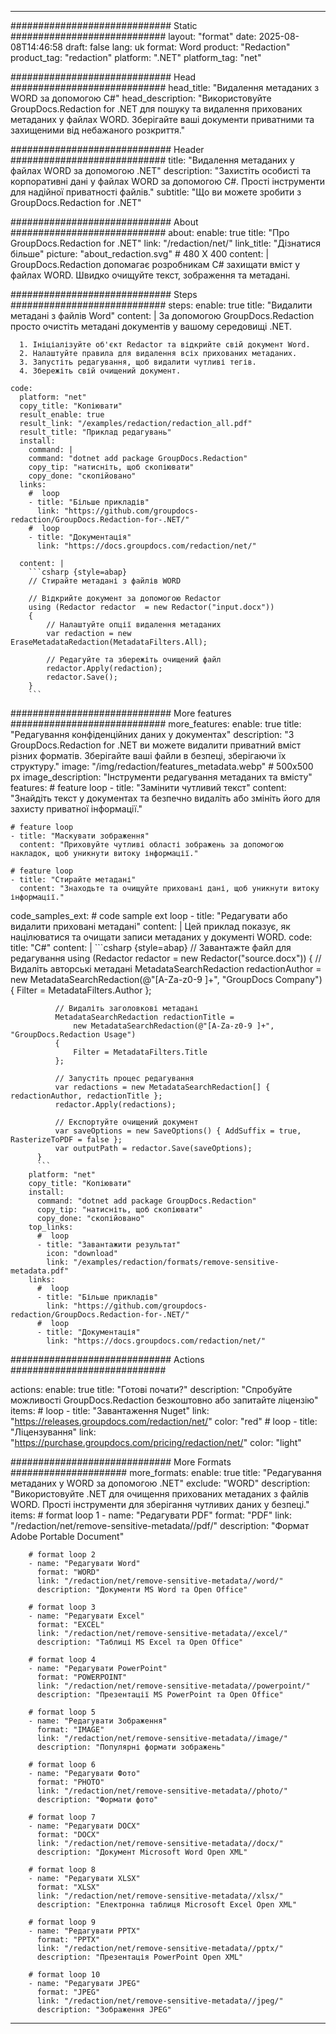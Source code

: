 
---
############################# Static ############################
layout: "format"
date:  2025-08-08T14:46:58
draft: false
lang: uk
format: Word
product: "Redaction"
product_tag: "redaction"
platform: ".NET"
platform_tag: "net"

############################# Head ############################
head_title: "Видалення метаданих з WORD за допомогою C#"
head_description: "Використовуйте GroupDocs.Redaction for .NET для пошуку та видалення прихованих метаданих у файлах WORD. Зберігайте ваші документи приватними та захищеними від небажаного розкриття."

############################# Header ############################
title: "Видалення метаданих у файлах WORD за допомогою .NET" 
description: "Захистіть особисті та корпоративні дані у файлах WORD за допомогою C#. Прості інструменти для надійної приватності файлів."
subtitle: "Що ви можете зробити з GroupDocs.Redaction for .NET" 

############################# About ############################
about:
    enable: true
    title: "Про GroupDocs.Redaction for .NET"
    link: "/redaction/net/"
    link_title: "Дізнатися більше"
    picture: "about_redaction.svg" # 480 X 400
    content: |
       GroupDocs.Redaction допомагає розробникам C# захищати вміст у файлах WORD. Швидко очищуйте текст, зображення та метадані.

############################# Steps ############################
steps:
    enable: true
    title: "Видалити метадані з файлів Word"
    content: |
      За допомогою GroupDocs.Redaction просто очистіть метадані документів у вашому середовищі .NET.
      
      1. Ініціалізуйте об'єкт Redactor та відкрийте свій документ Word.
      2. Налаштуйте правила для видалення всіх прихованих метаданих.
      3. Запустіть редагування, щоб видалити чутливі тегів.
      4. Збережіть свій очищений документ.
   
    code:
      platform: "net"
      copy_title: "Копіювати"
      result_enable: true
      result_link: "/examples/redaction/redaction_all.pdf"
      result_title: "Приклад редагувань"
      install:
        command: |
        command: "dotnet add package GroupDocs.Redaction"
        copy_tip: "натисніть, щоб скопіювати"
        copy_done: "скопійовано"
      links:
        #  loop
        - title: "Більше прикладів"
          link: "https://github.com/groupdocs-redaction/GroupDocs.Redaction-for-.NET/"
        #  loop
        - title: "Документація"
          link: "https://docs.groupdocs.com/redaction/net/"
          
      content: |
        ```csharp {style=abap}
        // Стирайте метадані з файлів WORD

        // Відкрийте документ за допомогою Redactor
        using (Redactor redactor  = new Redactor("input.docx"))
        {
            // Налаштуйте опції видалення метаданих
            var redaction = new EraseMetadataRedaction(MetadataFilters.All);
            
            // Редагуйте та збережіть очищений файл
            redactor.Apply(redaction);
            redactor.Save();
        }
        ```            


############################# More features ############################
more_features:
  enable: true
  title: "Редагування конфіденційних даних у документах"
  description: "З GroupDocs.Redaction for .NET ви можете видалити приватний вміст різних форматів. Зберігайте ваші файли в безпеці, зберігаючи їх структуру."
  image: "/img/redaction/features_metadata.webp" # 500x500 px
  image_description: "Інструменти редагування метаданих та вмісту"
  features:
    # feature loop
    - title: "Замінити чутливий текст"
      content: "Знайдіть текст у документах та безпечно видаліть або змініть його для захисту приватної інформації."

    # feature loop
    - title: "Маскувати зображення"
      content: "Приховуйте чутливі області зображень за допомогою накладок, щоб уникнути витоку інформації."

    # feature loop
    - title: "Стирайте метадані"
      content: "Знаходьте та очищуйте приховані дані, щоб уникнути витоку інформації."
      
  code_samples_ext:
    # code sample ext loop
    - title: "Редагувати або видалити приховані метадані"
      content: |
        Цей приклад показує, як націлюватися та очищати записи метаданих у документі WORD.
      code:
        title: "C#"
        content: |
          ```csharp {style=abap}
          //  Завантажте файл для редагування
          using (Redactor redactor  = new Redactor("source.docx"))
          {
              // Видаліть авторські метадані
              MetadataSearchRedaction redactionAuthor = 
                  new MetadataSearchRedaction(@"[A-Za-z0-9 ]+", "GroupDocs Company")
              {
                  Filter = MetadataFilters.Author
              };

              // Видаліть заголовкові метадані
              MetadataSearchRedaction redactionTitle = 
                  new MetadataSearchRedaction(@"[A-Za-z0-9 ]+", "GroupDocs.Redaction Usage")
              {
                  Filter = MetadataFilters.Title
              };

              // Запустіть процес редагування
              var redactions = new MetadataSearchRedaction[] { redactionAuthor, redactionTitle };
              redactor.Apply(redactions);

              // Експортуйте очищений документ
              var saveOptions = new SaveOptions() { AddSuffix = true, RasterizeToPDF = false };
              var outputPath = redactor.Save(saveOptions);
          }
          ```
        platform: "net"
        copy_title: "Копіювати"
        install:
          command: "dotnet add package GroupDocs.Redaction"
          copy_tip: "натисніть, щоб скопіювати"
          copy_done: "скопійовано"
        top_links:
          #  loop
          - title: "Завантажити результат"
            icon: "download"
            link: "/examples/redaction/formats/remove-sensitive-metadata.pdf"
        links:
          #  loop
          - title: "Більше прикладів"
            link: "https://github.com/groupdocs-redaction/GroupDocs.Redaction-for-.NET/"
          #  loop
          - title: "Документація"
            link: "https://docs.groupdocs.com/redaction/net/"


############################# Actions ############################

actions:
  enable: true
  title: "Готові почати?"
  description: "Спробуйте можливості GroupDocs.Redaction безкоштовно або запитайте ліцензію"
  items:
    #  loop
    - title: "Завантаження Nuget"
      link: "https://releases.groupdocs.com/redaction/net/"
      color: "red"
        #  loop
    - title: "Ліцензування"
      link: "https://purchase.groupdocs.com/pricing/redaction/net/"
      color: "light"


############################# More Formats #####################
more_formats:
    enable: true
    title: "Редагування метаданих у WORD за допомогою .NET"
    exclude: "WORD"
    description: "Використовуйте .NET для очищення прихованих метаданих з файлів WORD. Прості інструменти для зберігання чутливих даних у безпеці."
    items: 
        # format loop 1
        - name: "Редагувати PDF"
          format: "PDF"
          link: "/redaction/net/remove-sensitive-metadata//pdf/"
          description: "Формат Adobe Portable Document"

        # format loop 2
        - name: "Редагувати Word"
          format: "WORD"
          link: "/redaction/net/remove-sensitive-metadata//word/"
          description: "Документи MS Word та Open Office"
          
        # format loop 3
        - name: "Редагувати Excel"
          format: "EXCEL"
          link: "/redaction/net/remove-sensitive-metadata//excel/"
          description: "Таблиці MS Excel та Open Office"

        # format loop 4
        - name: "Редагувати PowerPoint"
          format: "POWERPOINT"
          link: "/redaction/net/remove-sensitive-metadata//powerpoint/"
          description: "Презентації MS PowerPoint та Open Office"

        # format loop 5
        - name: "Редагувати Зображення"
          format: "IMAGE"
          link: "/redaction/net/remove-sensitive-metadata//image/"
          description: "Популярні формати зображень"

        # format loop 6
        - name: "Редагувати Фото"
          format: "PHOTO"
          link: "/redaction/net/remove-sensitive-metadata//photo/"
          description: "Формати фото"

        # format loop 7
        - name: "Редагувати DOCX"
          format: "DOCX"
          link: "/redaction/net/remove-sensitive-metadata//docx/"
          description: "Документ Microsoft Word Open XML"
          
        # format loop 8
        - name: "Редагувати XLSX"
          format: "XLSX"
          link: "/redaction/net/remove-sensitive-metadata//xlsx/"
          description: "Електронна таблиця Microsoft Excel Open XML"
          
        # format loop 9
        - name: "Редагувати PPTX"
          format: "PPTX"
          link: "/redaction/net/remove-sensitive-metadata//pptx/"
          description: "Презентація PowerPoint Open XML"

        # format loop 10
        - name: "Редагувати JPEG"
          format: "JPEG"
          link: "/redaction/net/remove-sensitive-metadata//jpeg/"
          description: "Зображення JPEG"


---
